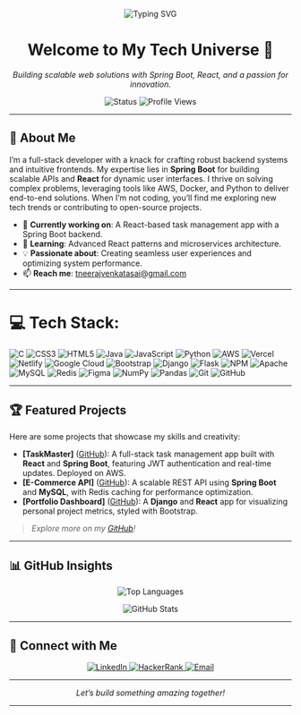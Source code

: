 <p align="center">
  <img src="https://readme-typing-svg.herokuapp.com?font=Fira+Code&size=24&pause=1000&color=0E75B6&center=true&vCenter=true&width=435&lines=Neeraj+Venkata+Sai+Tiruveedhi;FullStack+Developer+%7C+Tech+Explorer" alt="Typing SVG" />
</p>

<h1 align="center">Welcome to My Tech Universe 🚀</h1>
<p align="center">
  <em>Building scalable web solutions with Spring Boot, React, and a passion for innovation.</em>
</p>

<p align="center">
  <img src="https://img.shields.io/badge/Status-Open%20to%20Opportunities-green?style=flat-square" alt="Status" />
  <img src="https://komarev.com/ghpvc/?username=neerajsait&label=Profile%20Views&color=0e75b6&style=flat-square" alt="Profile Views" />
</p>

---

## 🌟 About Me
I’m a full-stack developer with a knack for crafting robust backend systems and intuitive frontends. My expertise lies in **Spring Boot** for building scalable APIs and **React** for dynamic user interfaces. I thrive on solving complex problems, leveraging tools like AWS, Docker, and Python to deliver end-to-end solutions. When I’m not coding, you’ll find me exploring new tech trends or contributing to open-source projects.

- 🔭 **Currently working on**: A React-based task management app with a Spring Boot backend.
- 🌱 **Learning**: Advanced React patterns and microservices architecture.
- 💡 **Passionate about**: Creating seamless user experiences and optimizing system performance.
- 📫 **Reach me**: [tneerajvenkatasai@gmail.com](mailto:tneerajvenkatasai@gmail.com)

---

# 💻 Tech Stack:
![C](https://img.shields.io/badge/c-%2300599C.svg?style=for-the-badge&logo=c&logoColor=white) ![CSS3](https://img.shields.io/badge/css3-%231572B6.svg?style=for-the-badge&logo=css3&logoColor=white) ![HTML5](https://img.shields.io/badge/html5-%23E34F26.svg?style=for-the-badge&logo=html5&logoColor=white) ![Java](https://img.shields.io/badge/java-%23ED8B00.svg?style=for-the-badge&logo=openjdk&logoColor=white) ![JavaScript](https://img.shields.io/badge/javascript-%23323330.svg?style=for-the-badge&logo=javascript&logoColor=%23F7DF1E) ![Python](https://img.shields.io/badge/python-3670A0?style=for-the-badge&logo=python&logoColor=ffdd54) ![AWS](https://img.shields.io/badge/AWS-%23FF9900.svg?style=for-the-badge&logo=amazon-aws&logoColor=white) ![Vercel](https://img.shields.io/badge/vercel-%23000000.svg?style=for-the-badge&logo=vercel&logoColor=white) ![Netlify](https://img.shields.io/badge/netlify-%23000000.svg?style=for-the-badge&logo=netlify&logoColor=#00C7B7) ![Google Cloud](https://img.shields.io/badge/GoogleCloud-%234285F4.svg?style=for-the-badge&logo=google-cloud&logoColor=white) ![Bootstrap](https://img.shields.io/badge/bootstrap-%238511FA.svg?style=for-the-badge&logo=bootstrap&logoColor=white) ![Django](https://img.shields.io/badge/django-%23092E20.svg?style=for-the-badge&logo=django&logoColor=white) ![Flask](https://img.shields.io/badge/flask-%23000.svg?style=for-the-badge&logo=flask&logoColor=white) ![NPM](https://img.shields.io/badge/NPM-%23CB3837.svg?style=for-the-badge&logo=npm&logoColor=white) ![Apache](https://img.shields.io/badge/apache-%23D42029.svg?style=for-the-badge&logo=apache&logoColor=white) ![MySQL](https://img.shields.io/badge/mysql-4479A1.svg?style=for-the-badge&logo=mysql&logoColor=white) ![Redis](https://img.shields.io/badge/redis-%23DD0031.svg?style=for-the-badge&logo=redis&logoColor=white) ![Figma](https://img.shields.io/badge/figma-%23F24E1E.svg?style=for-the-badge&logo=figma&logoColor=white) ![NumPy](https://img.shields.io/badge/numpy-%23013243.svg?style=for-the-badge&logo=numpy&logoColor=white) ![Pandas](https://img.shields.io/badge/pandas-%23150458.svg?style=for-the-badge&logo=pandas&logoColor=white) ![Git](https://img.shields.io/badge/git-%23F05033.svg?style=for-the-badge&logo=git&logoColor=white) ![GitHub](https://img.shields.io/badge/github-%23121011.svg?style=for-the-badge&logo=github&logoColor=white)


---

## 🏆 Featured Projects
Here are some projects that showcase my skills and creativity:

- **[TaskMaster]** ([GitHub](https://github.com/neerajsait/taskmaster)): A full-stack task management app built with **React** and **Spring Boot**, featuring JWT authentication and real-time updates. Deployed on AWS.
- **[E-Commerce API]** ([GitHub](https://github.com/neerajsait/ecommerce-api)): A scalable REST API using **Spring Boot** and **MySQL**, with Redis caching for performance optimization.
- **[Portfolio Dashboard]** ([GitHub](https://github.com/neerajsait/portfolio)): A **Django** and **React** app for visualizing personal project metrics, styled with Bootstrap.

> *Explore more on my [GitHub](https://github.com/neerajsait)!*

---

## 📊 GitHub Insights
<p align="center">
  <img src="https://github-readme-stats.vercel.app/api/top-langs?username=neerajsait&show_icons=true&locale=en&layout=compact&theme=dark" alt="Top Languages" />
</p>
<p align="center">
  <img src="https://github-readme-stats.vercel.app/api?username=neerajsait&show_icons=true&locale=en&theme=dark" alt="GitHub Stats" />
</p>




---

## 🤝 Connect with Me
<p align="center">
  <a href="https://www.linkedin.com/in/neerajsait/" target="_blank">
    <img src="https://img.shields.io/badge/LinkedIn-%230077B5.svg?style=flat-square&logo=linkedin&logoColor=white" alt="LinkedIn" />
  </a>
  <a href="https://www.hackerrank.com/profile/klu_2200030957" target="_blank">
    <img src="https://img.shields.io/badge/HackerRank-2EC866?style=flat-square&logo=hackerrank&logoColor=white" alt="HackerRank" />
  </a>
  <a href="mailto:tneerajvenkatasai@gmail.com">
    <img src="https://img.shields.io/badge/Email-D14836?style=flat-square&logo=gmail&logoColor=white" alt="Email" />
  </a>
</p>

---



<p align="center">
  <em>Let’s build something amazing together!</em>
</p>

---
